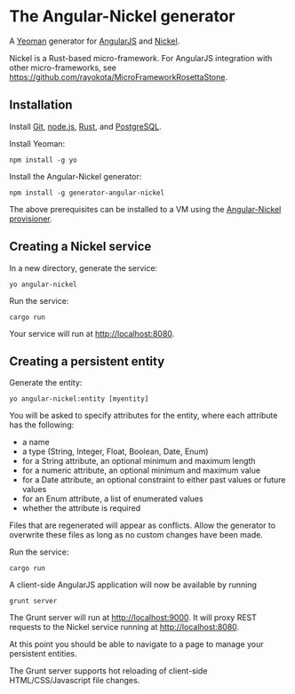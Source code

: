 # The Angular-Nickel generator 

A [Yeoman](http://yeoman.io) generator for [AngularJS](http://angularjs.org) and [Nickel](http://www.nickel.rs/).

Nickel is a Rust-based micro-framework.  For AngularJS integration with other micro-frameworks, see https://github.com/rayokota/MicroFrameworkRosettaStone.

## Installation

Install [Git](http://git-scm.com), [node.js](http://nodejs.org), [Rust](https://www.rust-lang.org/), and [PostgreSQL](http://www.postgresql.org).


Install Yeoman:

    npm install -g yo

Install the Angular-Nickel generator:

    npm install -g generator-angular-nickel

The above prerequisites can be installed to a VM using the [Angular-Nickel provisioner](https://github.com/rayokota/provision-angular-nickel).

## Creating a Nickel service

In a new directory, generate the service:

    yo angular-nickel

Run the service:

    cargo run

Your service will run at [http://localhost:8080](http://localhost:8080).


## Creating a persistent entity

Generate the entity:

    yo angular-nickel:entity [myentity]

You will be asked to specify attributes for the entity, where each attribute has the following:

- a name
- a type (String, Integer, Float, Boolean, Date, Enum)
- for a String attribute, an optional minimum and maximum length
- for a numeric attribute, an optional minimum and maximum value
- for a Date attribute, an optional constraint to either past values or future values
- for an Enum attribute, a list of enumerated values
- whether the attribute is required

Files that are regenerated will appear as conflicts.  Allow the generator to overwrite these files as long as no custom changes have been made.

Run the service:

    cargo run
    
A client-side AngularJS application will now be available by running

	grunt server
	
The Grunt server will run at [http://localhost:9000](http://localhost:9000).  It will proxy REST requests to the Nickel service running at [http://localhost:8080](http://localhost:8080).

At this point you should be able to navigate to a page to manage your persistent entities.  

The Grunt server supports hot reloading of client-side HTML/CSS/Javascript file changes.

